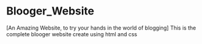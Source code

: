 # Blooger_Website  
[An Amazing Website, to try your hands in the world of blogging]
This is the complete blooger website create using html and css
